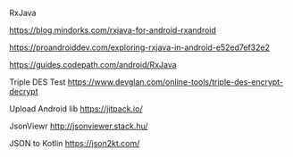 
RxJava

https://blog.mindorks.com/rxjava-for-android-rxandroid

https://proandroiddev.com/exploring-rxjava-in-android-e52ed7ef32e2

https://guides.codepath.com/android/RxJava


Triple DES Test
https://www.devglan.com/online-tools/triple-des-encrypt-decrypt

Upload Android lib
https://jitpack.io/

JsonViewr
http://jsonviewer.stack.hu/

JSON to Kotlin
https://json2kt.com/
